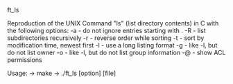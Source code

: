 ft_ls

Reproduction of the UNIX Command "ls" (list directory contents) in C with the following options:
-a      - do not ignore entries starting with .
-R      - list subdirectories recursively
-r      - reverse order while sorting
-t      - sort by modification time, newest first
-l      - use a long listing format
-g      - like -l, but do not list owner
-o      - like -l, but do not list group information
-@      - show ACL permissions


Usage:
-> make
-> ./ft_ls [option] [file]
